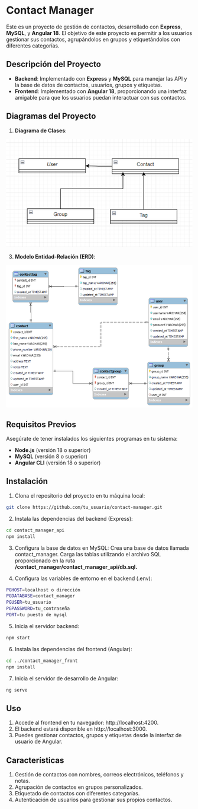# Contact Manager

Este es un proyecto de gestión de contactos, desarrollado con **Express**, **MySQL**, y **Angular 18**. El objetivo de este proyecto es permitir a los usuarios gestionar sus contactos, agrupándolos en grupos y etiquetándolos con diferentes categorías.

## Descripción del Proyecto

- **Backend**: Implementado con **Express** y **MySQL** para manejar las API y la base de datos de contactos, usuarios, grupos y etiquetas.
- **Frontend**: Implementado con **Angular 18**, proporcionando una interfaz amigable para que los usuarios puedan interactuar con sus contactos.

## Diagramas del Proyecto


1. **Diagrama de Clases**:
   
![Diagrama de Clases](https://github.com/e-f-o-m/contact_manager/blob/main/digrama_clases.png)

3. **Modelo Entidad-Relación (ERD)**:
   
![Modelo Entidad-Relación](https://github.com/e-f-o-m/contact_manager/blob/main/MER_libreta_contactos.png)
   

## Requisitos Previos

Asegúrate de tener instalados los siguientes programas en tu sistema:

- **Node.js** (versión 18 o superior)
- **MySQL** (versión 8 o superior)
- **Angular CLI** (versión 18 o superior)

## Instalación

1. Clona el repositorio del proyecto en tu máquina local:
```bash
git clone https://github.com/tu_usuario/contact-manager.git
```

2. Instala las dependencias del backend (Express):
```bash
cd contact_manager_api
npm install
```

3. Configura la base de datos en MySQL:
Crea una base de datos llamada contact_manager.
Carga las tablas utilizando el archivo SQL proporcionado en la ruta **/contact_manager/contact_manager_api/db.sql.**

4. Configura las variables de entorno en el backend (.env):
```bash
PGHOST=localhost o dirección
PGDATABASE=contact_manager
PGUSER=tu_usuario
PGPASSWORD=tu_contraseña
PORT=tu puesto de mysql
```

5. Inicia el servidor backend:
```bash
npm start
```

6. Instala las dependencias del frontend (Angular):

```bash
cd ../contact_manager_front
npm install
```
7. Inicia el servidor de desarrollo de Angular:

```bash
ng serve
```
## Uso
1. Accede al frontend en tu navegador: http://localhost:4200.
2. El backend estará disponible en http://localhost:3000.
3. Puedes gestionar contactos, grupos y etiquetas desde la interfaz de usuario de Angular.

## Características
1. Gestión de contactos con nombres, correos electrónicos, teléfonos y notas.
2. Agrupación de contactos en grupos personalizados.
3. Etiquetado de contactos con diferentes categorías.
4. Autenticación de usuarios para gestionar sus propios contactos.

